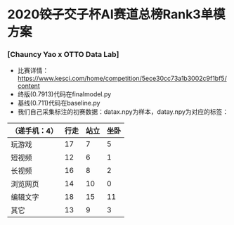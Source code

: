 # 2020~~饺子~~交子杯AI赛道总榜Rank3单模方案
### [Chauncy Yao x OTTO Data Lab]
- 比赛详情：https://www.kesci.com/home/competition/5ece30cc73a1b3002c9f1bf5/content
- 终版(0.7913)代码在finalmodel.py
- 基线(0.711)代码在baseline.py
- 我们自己采集标注的初赛数据：datax.npy为样本，datay.npy为对应的标签：

|（递手机：4）|行走|站立|坐卧|
| ------------ | ------------ | ------------ | ------------ |
|玩游戏|17|7|5|
|短视频|12|6|1|
|长视频|16|8|2|
|浏览网页|14|10|0|
|编辑文字|18|15|11|
|其它|13|9|3|
